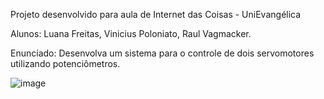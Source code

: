 Projeto desenvolvido para aula de Internet das Coisas - UniEvangélica

Alunos: Luana Freitas, Vinicius Poloniato, Raul Vagmacker.

Enunciado: Desenvolva um sistema para o controle de dois servomotores utilizando potenciômetros. 

![image](https://user-images.githubusercontent.com/66085972/163693331-332b6966-4981-417c-9113-1121b25480e1.png)
